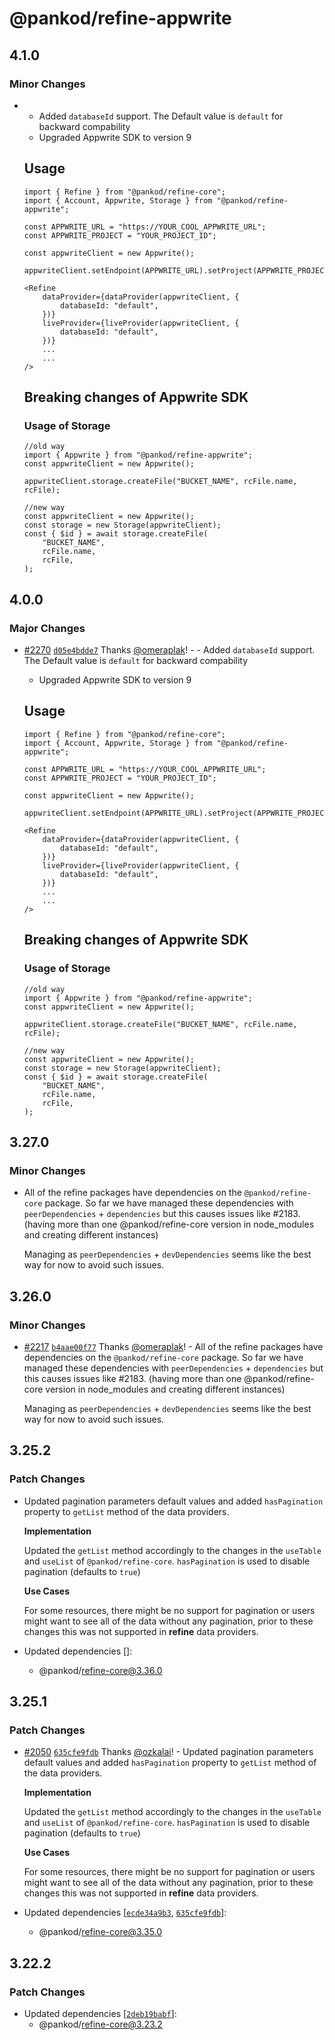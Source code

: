 # @pankod/refine-appwrite

## 4.1.0

### Minor Changes

-   -   Added `databaseId` support. The Default value is `default` for backward compability
    -   Upgraded Appwrite SDK to version 9

    ## Usage

    ```tsx
    import { Refine } from "@pankod/refine-core";
    import { Account, Appwrite, Storage } from "@pankod/refine-appwrite";

    const APPWRITE_URL = "https://YOUR_COOL_APPWRITE_URL";
    const APPWRITE_PROJECT = "YOUR_PROJECT_ID";

    const appwriteClient = new Appwrite();

    appwriteClient.setEndpoint(APPWRITE_URL).setProject(APPWRITE_PROJECT);

    <Refine
        dataProvider={dataProvider(appwriteClient, {
            databaseId: "default",
        })}
        liveProvider={liveProvider(appwriteClient, {
            databaseId: "default",
        })}
        ...
        ...
    />
    ```

    ## Breaking changes of Appwrite SDK

    ### Usage of Storage

    ```tsx
    //old way
    import { Appwrite } from "@pankod/refine-appwrite";
    const appwriteClient = new Appwrite();

    appwriteClient.storage.createFile("BUCKET_NAME", rcFile.name, rcFile);

    //new way
    const appwriteClient = new Appwrite();
    const storage = new Storage(appwriteClient);
    const { $id } = await storage.createFile(
        "BUCKET_NAME",
        rcFile.name,
        rcFile,
    );
    ```

## 4.0.0

### Major Changes

-   [#2270](https://github.com/pankod/refine/pull/2270) [`d05e4bdde7`](https://github.com/pankod/refine/commit/d05e4bdde7b558fb055759efe2fde9dba25f2600) Thanks [@omeraplak](https://github.com/omeraplak)! - - Added `databaseId` support. The Default value is `default` for backward compability

    -   Upgraded Appwrite SDK to version 9

    ## Usage

    ```tsx
    import { Refine } from "@pankod/refine-core";
    import { Account, Appwrite, Storage } from "@pankod/refine-appwrite";

    const APPWRITE_URL = "https://YOUR_COOL_APPWRITE_URL";
    const APPWRITE_PROJECT = "YOUR_PROJECT_ID";

    const appwriteClient = new Appwrite();

    appwriteClient.setEndpoint(APPWRITE_URL).setProject(APPWRITE_PROJECT);

    <Refine
        dataProvider={dataProvider(appwriteClient, {
            databaseId: "default",
        })}
        liveProvider={liveProvider(appwriteClient, {
            databaseId: "default",
        })}
        ...
        ...
    />
    ```

    ## Breaking changes of Appwrite SDK

    ### Usage of Storage

    ```tsx
    //old way
    import { Appwrite } from "@pankod/refine-appwrite";
    const appwriteClient = new Appwrite();

    appwriteClient.storage.createFile("BUCKET_NAME", rcFile.name, rcFile);

    //new way
    const appwriteClient = new Appwrite();
    const storage = new Storage(appwriteClient);
    const { $id } = await storage.createFile(
        "BUCKET_NAME",
        rcFile.name,
        rcFile,
    );
    ```

## 3.27.0

### Minor Changes

-   All of the refine packages have dependencies on the `@pankod/refine-core` package. So far we have managed these dependencies with `peerDependencies` + `dependencies` but this causes issues like #2183. (having more than one @pankod/refine-core version in node_modules and creating different instances)

    Managing as `peerDependencies` + `devDependencies` seems like the best way for now to avoid such issues.

## 3.26.0

### Minor Changes

-   [#2217](https://github.com/pankod/refine/pull/2217) [`b4aae00f77`](https://github.com/pankod/refine/commit/b4aae00f77a2476d847994db21298ae25e4cf6e5) Thanks [@omeraplak](https://github.com/omeraplak)! - All of the refine packages have dependencies on the `@pankod/refine-core` package. So far we have managed these dependencies with `peerDependencies` + `dependencies` but this causes issues like #2183. (having more than one @pankod/refine-core version in node_modules and creating different instances)

    Managing as `peerDependencies` + `devDependencies` seems like the best way for now to avoid such issues.

## 3.25.2

### Patch Changes

-   Updated pagination parameters default values and added `hasPagination` property to `getList` method of the data providers.

    **Implementation**

    Updated the `getList` method accordingly to the changes in the `useTable` and `useList` of `@pankod/refine-core`. `hasPagination` is used to disable pagination (defaults to `true`)

    **Use Cases**

    For some resources, there might be no support for pagination or users might want to see all of the data without any pagination, prior to these changes this was not supported in **refine** data providers.

-   Updated dependencies []:
    -   @pankod/refine-core@3.36.0

## 3.25.1

### Patch Changes

-   [#2050](https://github.com/pankod/refine/pull/2050) [`635cfe9fdb`](https://github.com/pankod/refine/commit/635cfe9fdbfe5940b950ae99c1f0b686c78bb8e5) Thanks [@ozkalai](https://github.com/ozkalai)! - Updated pagination parameters default values and added `hasPagination` property to `getList` method of the data providers.

    **Implementation**

    Updated the `getList` method accordingly to the changes in the `useTable` and `useList` of `@pankod/refine-core`. `hasPagination` is used to disable pagination (defaults to `true`)

    **Use Cases**

    For some resources, there might be no support for pagination or users might want to see all of the data without any pagination, prior to these changes this was not supported in **refine** data providers.

-   Updated dependencies [[`ecde34a9b3`](https://github.com/pankod/refine/commit/ecde34a9b38ef5667fa863f9ebb9dcb1cfff1651), [`635cfe9fdb`](https://github.com/pankod/refine/commit/635cfe9fdbfe5940b950ae99c1f0b686c78bb8e5)]:
    -   @pankod/refine-core@3.35.0

## 3.22.2

### Patch Changes

-   Updated dependencies [[`2deb19babf`](https://github.com/pankod/refine/commit/2deb19babfc6db5b00b111ec29aa5ece4c371bbc)]:
    -   @pankod/refine-core@3.23.2
